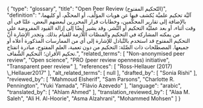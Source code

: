 {
    "type": "glossary",
    "title": "Open Peer Review (التّحكيم المفتوح)",
    "definition": "آليَّة تحكيم علميَّة يُكشف فيها عن هويات المؤلِّف، أو المحكّم، أو كليهما، بالإضافة إلى تقارير المحكّمين، وخطابات قرار المحررين لبعضهم البعض، علنًا في أي وقت أثناء، أو بعد عمليَّة التحكيم أو النَّشر.  وقد يشير أيضًا إلى إزالة القيود المفروضة على من يمكنه المشاركة في التحكيم والمنصَّات اللَّازمة للقيام بذلك. وتجدر الإشارة أنَّ التحكيم المفتوح  قد استخدم بالتَّبادل للإشارة إلى أي من الممارسات المذكورة أعلاه أو جميعها. المصطلحات ذات الصِّلة: التحكيم من دون تعمية، العلم المفتوح، مبادرة انفتاح تحكيم الأقران؛ التحكيم الشَّفاف.",
    "related_terms": [
        "Non-anonymised peer review",
        "Open science",
        "PRO (peer review openness) initiative",
        "Transparent peer review"
    ],
    "references": [
        "Ross-Hellauer (2017) \\_Hellauer2017"
    ],
    "alt_related_terms": [
        null
    ],
    "drafted_by": [
        "Sonia Rishi"
    ],
    "reviewed_by": [
        "Mahmoud Elsherif",
        "Sam Parsons",
        "Charlotte R. Pennington",
        "Yuki Yamada",
        "Flávio Azevedo"
    ],
    "language": "arabic",
    "translated_by": [
        "Ahlam Ahmed"
    ],
    "translation_reviewed_by": [
        "Alaa M. Saleh",
        "Ali H. Al-Hoorie",
        "Asma Alzahrani",
        "Mohammed Mohsen"
    ]
}